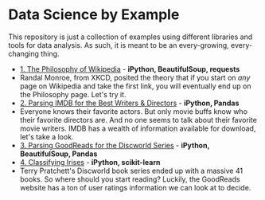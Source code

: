 # Data Science by Example

This repository is just a collection of examples using different libraries and tools for data analysis. As such, it is meant to be an every-growing, every-changing thing.

 * [1. The Philosophy of Wikipedia](examples/1_philosphy_of_wikipedia/RESULTS.md) - **iPython, BeautifulSoup, requests**
  * Randal Monroe, from XKCD, posited the theory that if you start on *any* page on Wikipedia and take the first link, you will eventually end up on the Philosophy page. Let's try it.
 * [2. Parsing IMDB for the Best Writers & Directors](examples/2_imdb_writers_directors/RESULTS.md) - **iPython, Pandas**
  * Everyone knows their favorite actors. But only movie buffs know who their favorite directors are. And no one seems to talk about their favorite movie writers. IMDB has a wealth of information available for download, let's take a look.
 * [3. Parsing GoodReads for the Discworld Series](examples/3_discworld_on_goodreads/RESULTS.md) - **iPython, BeautifulSoup, Pandas**
 * [4. Classifying Irises](examples/4_classifying_irisses/RESULTS.md) - **iPython, scikit-learn**
  * Terry Pratchett's Discworld book series ended up with a massive 41 books. So where should you start reading? Luckily, the GoodReads website has a ton of user ratings information we can look at to decide.
